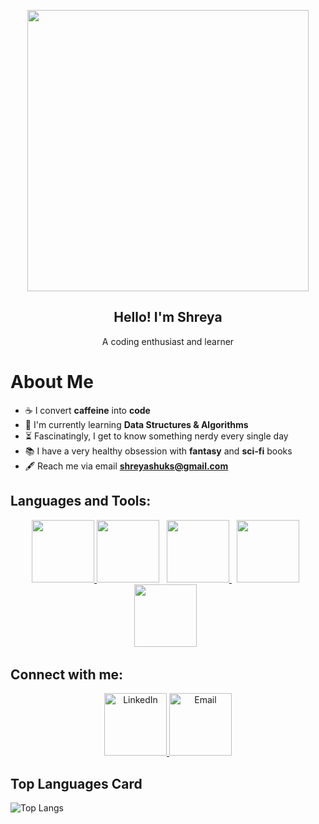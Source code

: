 <p align="center">
 <img width="100px" src="https://image.freepik.com/free-vector/programmer-working-web-development-code-engineer-programming-python-php-java-script-computer_90220-249.jpg" style="width: 450px; user-select: auto;"/>
 <h2 align="center">Hello! I'm Shreya</h2>
 <p align="center">A coding enthusiast and learner</p>


# About Me 

- ☕ I convert <b>caffeine</b> into <b>code</b>  
- 📜 I'm currently learning <b>Data Structures & Algorithms</b>
- ⏳ Fascinatingly, I get to know something nerdy every single day
- 📚 I have a very healthy obsession with <b>fantasy</b> and <b>sci-fi</b> books
- 🖋️ Reach me via email <a href="mailto:shreyashuks@gmail.com"><b>shreyashuks@gmail.com</b></a>
 



## Languages and Tools:

<p align="center"> 
    <a href="https://www.python.org" target="_blank"> <img src="https://img.icons8.com/color/48/000000/python.png" width = "100", height = auto/> </a> 
    <a style="padding-right:8px;" href="https://isocpp.org/" target="_blank"> <img src="https://img.icons8.com/color/48/000000/c-plus-plus-logo.png" width = "100", height = auto/></a> 
    <a style="padding-right:8px;" href="https://devdocs.io/c/" target="_blank"><img src="https://img.icons8.com/color/48/000000/c-programming.png" width = "100", height = auto/> </a>
    <a style="padding-right:8px;" href="https://www.linux.org/" target="_blank"><img src="https://img.icons8.com/?size=100&id=17842&format=png&color=000000" width = "100", height = auto/> </a>
    <a style="padding-right:8px;" href="https://devdocs.io/c/" target="_blank"><img src="https://img.icons8.com/?size=100&id=GrdedbyxGSwT&format=png&color=000000" width = "100", height = auto/> </a>

## Connect with me:
<p align="center">

<a href="https://www.linkedin.com/in/ablazecodes/">
    <img src="https://img.icons8.com/fluent/48/000000/linkedin.png" width="100" height="auto" alt="LinkedIn" />
</a>

<a href="mailto:shreyashuks@gmail.com">
    <img src="https://img.icons8.com/?size=100&id=P7UIlhbpWzZm&format=png&color=000000" width="100" height="auto" alt="Email" />
</a>



</p>

## Top Languages Card

![Top Langs](https://github-readme-stats.vercel.app/api/top-langs/?username=ablazecodes)


